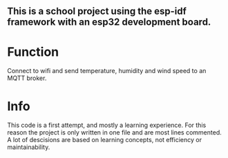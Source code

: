 ## This is a school project using the esp-idf framework with an esp32 development board.

# Function
Connect to wifi and send temperature, humidity and wind speed to an MQTT broker.

# Info
This code is a first attempt, and mostly a learning experience. For this reason the project is only written in one file and are most lines commented.
A lot of descisions are based on learning concepts, not efficiency or maintainability.

